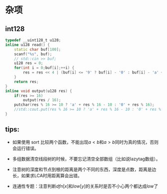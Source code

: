 #  杂项
## int128

```cpp
typedef __uint128_t u128;
inline u128 read() {
    static char buf[100];
    scanf("%s", buf);
    // std::cin >> buf;
    u128 res = 0;
    for(int i = 0;buf[i];++i) {
        res = res << 4 | (buf[i] <= '9' ? buf[i] - '0' : buf[i] - 'a' + 10);
    }
    return res;
}
inline void output(u128 res) {
    if(res >= 16)
        output(res / 16);
    putchar(res % 16 >= 10 ? 'a' + res % 16 - 10 : '0' + res % 16);
    //std::cout.put(res % 16 >= 10 ? 'a' + res % 16 - 10 : '0' + res % 16);
}
```

## tips:

+ 如果使用 sort 比较两个函数，不能出现$a<b$和$a>b$同时为真的情况，否则会运行错误。
+ 多组数据清空线段树的时候，不要忘记清空全部数组（比如说lazytag数组）。

+ 注意树的深度和节点到根的距离是两个不同的东西，深度是点数，距离是边长，如果求LCA时用距离算会出错。

+ 连通性专题：注意判断$dfn[x]$和$low[y]$的关系时是否不小心两个都达成$low$了

